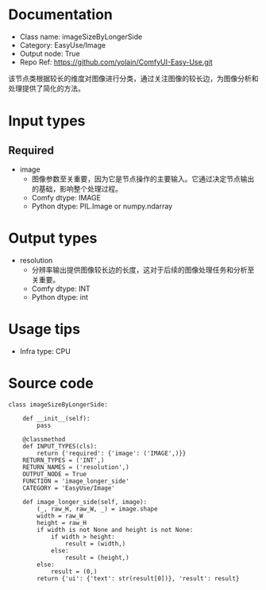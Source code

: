 # Documentation
- Class name: imageSizeByLongerSide
- Category: EasyUse/Image
- Output node: True
- Repo Ref: https://github.com/yolain/ComfyUI-Easy-Use.git

该节点类根据较长的维度对图像进行分类，通过关注图像的较长边，为图像分析和处理提供了简化的方法。

# Input types
## Required
- image
    - 图像参数至关重要，因为它是节点操作的主要输入。它通过决定节点输出的基础，影响整个处理过程。
    - Comfy dtype: IMAGE
    - Python dtype: PIL.Image or numpy.ndarray

# Output types
- resolution
    - 分辨率输出提供图像较长边的长度，这对于后续的图像处理任务和分析至关重要。
    - Comfy dtype: INT
    - Python dtype: int

# Usage tips
- Infra type: CPU

# Source code
```
class imageSizeByLongerSide:

    def __init__(self):
        pass

    @classmethod
    def INPUT_TYPES(cls):
        return {'required': {'image': ('IMAGE',)}}
    RETURN_TYPES = ('INT',)
    RETURN_NAMES = ('resolution',)
    OUTPUT_NODE = True
    FUNCTION = 'image_longer_side'
    CATEGORY = 'EasyUse/Image'

    def image_longer_side(self, image):
        (_, raw_H, raw_W, _) = image.shape
        width = raw_W
        height = raw_H
        if width is not None and height is not None:
            if width > height:
                result = (width,)
            else:
                result = (height,)
        else:
            result = (0,)
        return {'ui': {'text': str(result[0])}, 'result': result}
```